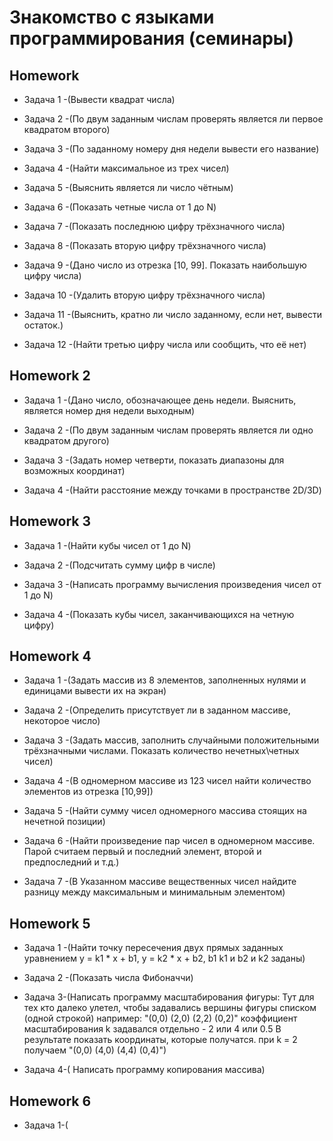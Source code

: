 #                                        Знакомство с языками программирования (семинары)

## Homework 

* Задача 1 -(Вывести квадрат числа)

* Задача 2 -(По двум заданным числам проверять является ли первое квадратом второго)

* Задача 3 -(По заданному номеру дня недели вывести его название)

* Задача 4 -(Найти максимальное из трех чисел)

* Задача 5 -(Выяснить является ли число чётным)

* Задача 6 -(Показать четные числа от 1 до N)

* Задача 7 -(Показать последнюю цифру трёхзначного числа)

* Задача 8 -(Показать вторую цифру трёхзначного числа)

* Задача 9 -(Дано число из отрезка [10, 99]. Показать наибольшую цифру числа)

* Задача 10 -(Удалить вторую цифру трёхзначного числа)

* Задача 11 -(Выяснить, кратно ли число заданному, если нет, вывести остаток.)

* Задача 12 -(Найти третью цифру числа или сообщить, что её нет)

## Homework 2

* Задача 1 -(Дано число, обозначающее день недели. Выяснить, является номер дня недели выходным)

* Задача 2 -(По двум заданным числам проверять является ли одно квадратом другого)

* Задача 3 -(Задать номер четверти, показать диапазоны для возможных координат)

* Задача 4 -(Найти расстояние между точками в пространстве 2D/3D)

## Homework 3

* Задача 1 -(Найти кубы чисел от 1 до N)

* Задача 2 -(Подсчитать сумму цифр в числе)

* Задача 3 -(Написать программу вычисления произведения чисел от 1 до N)

* Задача 4 -(Показать кубы чисел, заканчивающихся на четную цифру)

## Homework 4

* Задача 1 -(Задать массив из 8 элементов, заполненных нулями и единицами вывести их на экран)

* Задача 2 -(Определить присутствует ли в заданном массиве, некоторое число)

* Задача 3 -(Задать массив, заполнить случайными положительными трёхзначными числами. Показать количество нечетных\четных чисел)

* Задача 4 -(В одномерном массиве из 123 чисел найти количество элементов из отрезка [10,99])

* Задача 5 -(Найти сумму чисел одномерного массива стоящих на нечетной позиции)

* Задача 6 -(Найти произведение пар чисел в одномерном массиве. Парой считаем первый и последний элемент, второй и предпоследний и т.д.)

* Задача 7 -(В Указанном массиве вещественных чисел найдите разницу между максимальным и минимальным элементом)

## Homework 5

* Задача 1 -(Найти точку пересечения двух прямых заданных уравнением y = k1 * x + b1, y = k2 * x + b2, b1 k1 и b2 и k2 заданы)

* Задача 2 -(Показать числа Фибоначчи)

* Задача 3-(Написать программу масштабирования фигуры: Тут для тех кто далеко улетел, чтобы задавались вершины фигуры списком (одной строкой)
например: "(0,0) (2,0) (2,2) (0,2)"
коэффициент масштабирования k задавался отдельно - 2 или 4 или 0.5
В результате показать координаты, которые получатся.
при k = 2 получаем "(0,0) (4,0) (4,4) (0,4)")

* Задача 4-( Написать программу копирования массива) 

## Homework 6

* Задача 1-(
